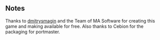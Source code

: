 ## Notes

Thanks to [dmitrysmagin](https://github.com/dmitrysmagin/profadeluxe) and the Team of MA Software for creating this game and making available for free. Also thanks to Cebion for the packaging for portmaster.

